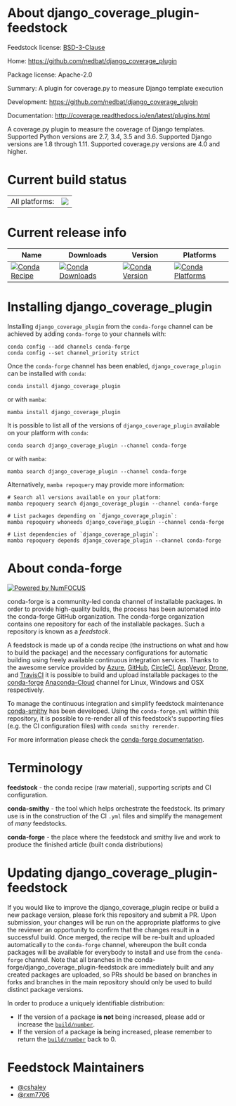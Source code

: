 About django_coverage_plugin-feedstock
======================================

Feedstock license: [BSD-3-Clause](https://github.com/conda-forge/django_coverage_plugin-feedstock/blob/main/LICENSE.txt)

Home: https://github.com/nedbat/django_coverage_plugin

Package license: Apache-2.0

Summary: A plugin for coverage.py to measure Django template execution

Development: https://github.com/nedbat/django_coverage_plugin

Documentation: http://coverage.readthedocs.io/en/latest/plugins.html

A coverage.py plugin to measure the coverage of Django templates. Supported Python versions are 2.7, 3.4, 3.5 and 3.6. Supported Django versions are 1.8 through 1.11. Supported coverage.py versions are 4.0 and higher.

Current build status
====================


<table><tr><td>All platforms:</td>
    <td>
      <a href="https://dev.azure.com/conda-forge/feedstock-builds/_build/latest?definitionId=3869&branchName=main">
        <img src="https://dev.azure.com/conda-forge/feedstock-builds/_apis/build/status/django_coverage_plugin-feedstock?branchName=main">
      </a>
    </td>
  </tr>
</table>

Current release info
====================

| Name | Downloads | Version | Platforms |
| --- | --- | --- | --- |
| [![Conda Recipe](https://img.shields.io/badge/recipe-django_coverage_plugin-green.svg)](https://anaconda.org/conda-forge/django_coverage_plugin) | [![Conda Downloads](https://img.shields.io/conda/dn/conda-forge/django_coverage_plugin.svg)](https://anaconda.org/conda-forge/django_coverage_plugin) | [![Conda Version](https://img.shields.io/conda/vn/conda-forge/django_coverage_plugin.svg)](https://anaconda.org/conda-forge/django_coverage_plugin) | [![Conda Platforms](https://img.shields.io/conda/pn/conda-forge/django_coverage_plugin.svg)](https://anaconda.org/conda-forge/django_coverage_plugin) |

Installing django_coverage_plugin
=================================

Installing `django_coverage_plugin` from the `conda-forge` channel can be achieved by adding `conda-forge` to your channels with:

```
conda config --add channels conda-forge
conda config --set channel_priority strict
```

Once the `conda-forge` channel has been enabled, `django_coverage_plugin` can be installed with `conda`:

```
conda install django_coverage_plugin
```

or with `mamba`:

```
mamba install django_coverage_plugin
```

It is possible to list all of the versions of `django_coverage_plugin` available on your platform with `conda`:

```
conda search django_coverage_plugin --channel conda-forge
```

or with `mamba`:

```
mamba search django_coverage_plugin --channel conda-forge
```

Alternatively, `mamba repoquery` may provide more information:

```
# Search all versions available on your platform:
mamba repoquery search django_coverage_plugin --channel conda-forge

# List packages depending on `django_coverage_plugin`:
mamba repoquery whoneeds django_coverage_plugin --channel conda-forge

# List dependencies of `django_coverage_plugin`:
mamba repoquery depends django_coverage_plugin --channel conda-forge
```


About conda-forge
=================

[![Powered by
NumFOCUS](https://img.shields.io/badge/powered%20by-NumFOCUS-orange.svg?style=flat&colorA=E1523D&colorB=007D8A)](https://numfocus.org)

conda-forge is a community-led conda channel of installable packages.
In order to provide high-quality builds, the process has been automated into the
conda-forge GitHub organization. The conda-forge organization contains one repository
for each of the installable packages. Such a repository is known as a *feedstock*.

A feedstock is made up of a conda recipe (the instructions on what and how to build
the package) and the necessary configurations for automatic building using freely
available continuous integration services. Thanks to the awesome service provided by
[Azure](https://azure.microsoft.com/en-us/services/devops/), [GitHub](https://github.com/),
[CircleCI](https://circleci.com/), [AppVeyor](https://www.appveyor.com/),
[Drone](https://cloud.drone.io/welcome), and [TravisCI](https://travis-ci.com/)
it is possible to build and upload installable packages to the
[conda-forge](https://anaconda.org/conda-forge) [Anaconda-Cloud](https://anaconda.org/)
channel for Linux, Windows and OSX respectively.

To manage the continuous integration and simplify feedstock maintenance
[conda-smithy](https://github.com/conda-forge/conda-smithy) has been developed.
Using the ``conda-forge.yml`` within this repository, it is possible to re-render all of
this feedstock's supporting files (e.g. the CI configuration files) with ``conda smithy rerender``.

For more information please check the [conda-forge documentation](https://conda-forge.org/docs/).

Terminology
===========

**feedstock** - the conda recipe (raw material), supporting scripts and CI configuration.

**conda-smithy** - the tool which helps orchestrate the feedstock.
                   Its primary use is in the construction of the CI ``.yml`` files
                   and simplify the management of *many* feedstocks.

**conda-forge** - the place where the feedstock and smithy live and work to
                  produce the finished article (built conda distributions)


Updating django_coverage_plugin-feedstock
=========================================

If you would like to improve the django_coverage_plugin recipe or build a new
package version, please fork this repository and submit a PR. Upon submission,
your changes will be run on the appropriate platforms to give the reviewer an
opportunity to confirm that the changes result in a successful build. Once
merged, the recipe will be re-built and uploaded automatically to the
`conda-forge` channel, whereupon the built conda packages will be available for
everybody to install and use from the `conda-forge` channel.
Note that all branches in the conda-forge/django_coverage_plugin-feedstock are
immediately built and any created packages are uploaded, so PRs should be based
on branches in forks and branches in the main repository should only be used to
build distinct package versions.

In order to produce a uniquely identifiable distribution:
 * If the version of a package **is not** being increased, please add or increase
   the [``build/number``](https://docs.conda.io/projects/conda-build/en/latest/resources/define-metadata.html#build-number-and-string).
 * If the version of a package **is** being increased, please remember to return
   the [``build/number``](https://docs.conda.io/projects/conda-build/en/latest/resources/define-metadata.html#build-number-and-string)
   back to 0.

Feedstock Maintainers
=====================

* [@cshaley](https://github.com/cshaley/)
* [@rxm7706](https://github.com/rxm7706/)

